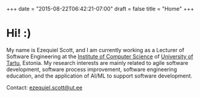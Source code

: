 +++
date = "2015-08-22T06:42:21-07:00"
draft = false
title = "Home"
+++

# Hi! :)

My name is Ezequiel Scott, and I am currently working as a Lecturer of Software Engineering at the [Institute of Computer Science](https://www.cs.ut.ee/et) of [University of Tartu](https://www.ut.ee/en), Estonia. My research interests are mainly related to agile software development, software process improvement, software engineering education, and the application of AI/ML to support software development.

Contact: <ezequiel.scott@ut.ee>